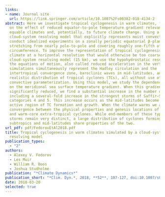```yaml
---
links:
- name: Journal site
  url: https://link.springer.com/article/10.1007%2Fs00382-018-4134-2
abstract: Here we investigate tropical cyclogenesis in warm climates, focusing
  on the effect of reduced equator-to-pole temperature gradient relevant to past
  equable climates and, potentially, to future climate change. Using a
  cloud-system resolving model that explicitly represents moist convection, we
  conduct idealized experiments on a zonally periodic equatorial β-plane
  stretching from nearly pole-to-pole and covering roughly one-fifth of Earth’s
  circumference. To improve the representation of tropical cyclogenesis and mean
  climate at a horizontal resolution that would otherwise be too coarse for a
  cloud-system resolving model (15 km), we use the hypohydrostatic rescaling of
  the equations of motion, also called reduced acceleration in the vertical. The
  simulations simultaneously represent the Hadley circulation and the
  intertropical convergence zone, baroclinic waves in mid-latitudes, and a
  realistic distribution of tropical cyclones (TCs), all without use of a
  convective parameterization. Using this model, we study the dependence of TCs
  on the meridional sea surface temperature gradient. When this gradient is
  significantly reduced, we find a substantial increase in the number of TCs,
  including a several-fold increase in the strongest storms of Saffir–Simpson
  categories 4 and 5. This increase occurs as the mid-latitudes become a new
  active region of TC formation and growth. When the climate warms we also see
  convergence between the physical properties and genesis locations of tropical
  and warm-core extra-tropical cyclones. While end-members of these types of
  storms remain very distinct, a large distribution of cyclones forming in the
  subtropics and mid-latitudes share properties of the two.
url_pdf: pdf/FedorovEtAl2018.pdf
title: Tropical cyclogenesis in warm climates simulated by a cloud-system
  resolving model
publication_types:
  - "2"
authors:
  - Alexey V. Fedorov
  - Les Muir
  - William R. Boos
  - Joshua Studholme
publication: "*Climate Dynamics*"
publication_short: "*Clim. Dyn.*, 2018, **52**, 107-127, doi:10.1007/s00382-018-4134-2"
date: 2018-03-20
selected: true
---
```

